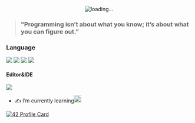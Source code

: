 <p align="center">
  <img src="https://github.com/ahmed0x7ce/ahmed0x7ce/blob/master/trans.gif" alt="loading..." />
</p>


> ### "Programming isn’t about what you know; it’s about what you can figure out.”

### Language
[![](https://img.shields.io/badge/Shell-Exprianced-00599C.svg?style=flat&logo=linux)](https://en.wikipedia.org/wiki/Shell_script)
[![](https://img.shields.io/badge/C-Amateur-A8B9CC.svg?style=flat&logo=C)](http://csapp.cs.cmu.edu/3e/docs/chistory.html)
[![](https://img.shields.io/badge/C++-Noob-00599C.svg?style=flat&logo=c%2B%2B)](https://isocpp.org/)
[![](https://img.shields.io/badge/Haskell-SuperNoob-BA55D3?style=flat&logo=Haskell)](https://www.haskell.org/)

#### Editor&IDE
[![](https://img.shields.io/badge/Editor-Emacs-9400D3?style=flat&logo=gnu%20emacs&logoColor=white)](https://www.gnu.org/software/emacs/)

- ✍️ I’m currently learning<img src="https://i.ya-webdesign.com/images/pointer-transparent-blinking-11.gif" width="20"/>

[![42 Profile Card](https://1337-readme.vercel.app/api/profile?cursus=42&dark=true&email=hide&login=ahjadani)](https://github.com/mohouyizme/1337-readme)

